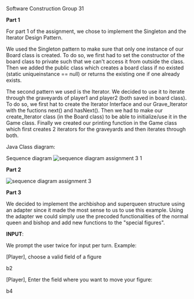 Software Construction
Group 31

**Part 1**

For part 1 of the assignment, we chose to implement the Singleton and the Iterator Design Pattern. 

We used the Singleton pattern to make sure that only one instance of our Board class is created. To do so, we first had to set the constructor of the board class to private such that we can't access it from outside the class. Then we added the public class which creates a board class if no existed (static uniqueinstance == null) or returns the existing one if one already exists.

The second pattern we used is the Iterator. We decided to use it to iterate through the graveyards of player1 and player2 (both saved in board class). To do so, we first hat to create the Iterator Interface and our Grave_Iterator with the fuctions next() and hasNext(). Then we had to make our create_Iterator class (in the Board class) to be able to initialize/use it in the Game class. Finally we created our printing function in the Game class which first creates 2 iterators for the graveyards and then iterates through both.

Java Class diagram:


Sequence diagram
![sequence diagram assignment 3 1](https://user-images.githubusercontent.com/45588658/68469048-a2622380-0219-11ea-83ad-603464bff1f1.png)

**Part 2**

![sequence diagram assignment 3](https://user-images.githubusercontent.com/45588658/68402967-7c3a7600-017c-11ea-8294-d08d16e087c7.png)

**Part 3**

We decided to implement the archbishop and superqueen structure using an adapter since it made the most sense to us to use this example. Using the adapter we could simply use the precoded functionalities of the normal queen and bishop and add new functions to the "special figures".

**INPUT**:

We prompt the user twice for input per turn. Example:


[Player], choose a valid field of a figure 

b2

[Player], Enter the field where you want to move your figure: 

b4


